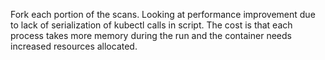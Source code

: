 Fork each portion of the scans.
Looking at performance improvement due to lack of serialization of kubectl calls in script.
The cost is that each process takes more memory during the run and the container needs increased resources allocated. 

  
 